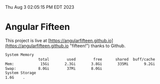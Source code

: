 Thu Aug  3 02:05:15 PM EDT 2023

# Angular Fifteen


This project is live at [https://angularfifteen.github.io](https://angularfifteen.github.io "fifteen!") thanks to Github.

```bash
System Memory
               total        used        free      shared  buff/cache   available
Mem:            15Gi       2.3Gi       3.8Gi       335Mi       9.2Gi        12Gi
Swap:          8.0Gi        37Mi       8.0Gi
System Storage
1.6G	.
```
